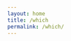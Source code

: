 ```yaml
---
layout: home
title: /which
permalink: /which/
---
```


<script type="text/javascript">
  var width="100%";var height="400";
  var mmsi=338349402;
  var show_track=true;
  var names=true;
</script><script type="text/javascript" src="https://www.vesselfinder.com/aismap.js"></script>
